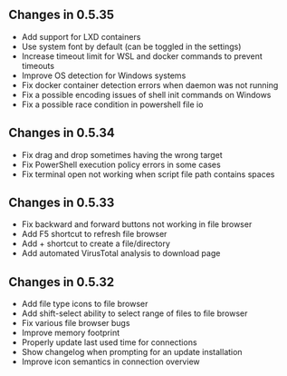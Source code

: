 ## Changes in 0.5.35
- Add support for LXD containers
- Use system font by default (can be toggled in the settings)
- Increase timeout limit for WSL and docker commands to prevent timeouts
- Improve OS detection for Windows systems
- Fix docker container detection errors when daemon was not running
- Fix a possible encoding issues of shell init commands on Windows
- Fix a possible race condition in powershell file io

## Changes in 0.5.34
- Fix drag and drop sometimes having the wrong target
- Fix PowerShell execution policy errors in some cases
- Fix terminal open not working when script file path contains spaces

## Changes in 0.5.33
- Fix backward and forward buttons not working in file browser
- Add F5 shortcut to refresh file browser
- Add + shortcut to create a file/directory
- Add automated VirusTotal analysis to download page

## Changes in 0.5.32
- Add file type icons to file browser
- Add shift-select ability to select range of files to file browser
- Fix various file browser bugs
- Improve memory footprint
- Properly update last used time for connections
- Show changelog when prompting for an update installation
- Improve icon semantics in connection overview
